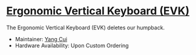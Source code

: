 # [Ergonomic Vertical Keyboard (EVK)](https://github.com/YangPiCui/ErgonomicVerticalKeyboard)

The Ergonomic Vertical Keyboard (EVK) deletes our humpback.

* Maintainer: [Yang Cui](https://github.com/YangPiCui)
* Hardware Availability: Upon Custom Ordering